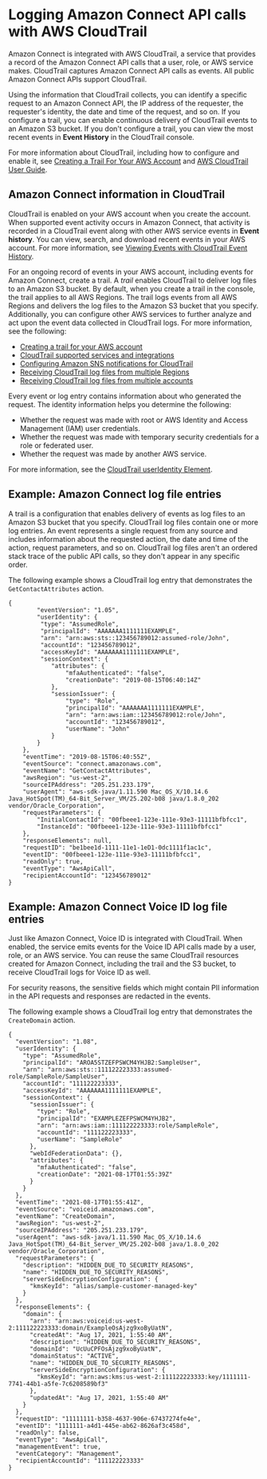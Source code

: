 # Logging Amazon Connect API calls with AWS CloudTrail<a name="logging-using-cloudtrail"></a>

Amazon Connect is integrated with AWS CloudTrail, a service that provides a record of the Amazon Connect API calls that a user, role, or AWS service makes\. CloudTrail captures Amazon Connect API calls as events\. All public Amazon Connect APIs support CloudTrail\. 

Using the information that CloudTrail collects, you can identify a specific request to an Amazon Connect API, the IP address of the requester, the requester's identity, the date and time of the request, and so on\. If you configure a trail, you can enable continuous delivery of CloudTrail events to an Amazon S3 bucket\. If you don't configure a trail, you can view the most recent events in **Event History** in the CloudTrail console\.

For more information about CloudTrail, including how to configure and enable it, see [Creating a Trail For Your AWS Account](https://docs.aws.amazon.com/awscloudtrail/latest/userguide/cloudtrail-create-and-update-a-trail.html) and [AWS CloudTrail User Guide](https://docs.aws.amazon.com/awscloudtrail/latest/userguide/cloudtrail-user-guide.html)\.

## Amazon Connect information in CloudTrail<a name="connect-info-in-cloudtrail"></a>

CloudTrail is enabled on your AWS account when you create the account\. When supported event activity occurs in Amazon Connect, that activity is recorded in a CloudTrail event along with other AWS service events in **Event history**\. You can view, search, and download recent events in your AWS account\. For more information, see [Viewing Events with CloudTrail Event History](https://docs.aws.amazon.com/awscloudtrail/latest/userguide/view-cloudtrail-events.html)\. 

For an ongoing record of events in your AWS account, including events for Amazon Connect, create a trail\. A *trail* enables CloudTrail to deliver log files to an Amazon S3 bucket\. By default, when you create a trail in the console, the trail applies to all AWS Regions\. The trail logs events from all AWS Regions and delivers the log files to the Amazon S3 bucket that you specify\. Additionally, you can configure other AWS services to further analyze and act upon the event data collected in CloudTrail logs\. For more information, see the following: 
+ [Creating a trail for your AWS account](https://docs.aws.amazon.com/awscloudtrail/latest/userguide/cloudtrail-create-and-update-a-trail.html)
+ [CloudTrail supported services and integrations](https://docs.aws.amazon.com/awscloudtrail/latest/userguide/cloudtrail-aws-service-specific-topics.html)
+ [Configuring Amazon SNS notifications for CloudTrail](https://docs.aws.amazon.com/awscloudtrail/latest/userguide/getting_notifications_top_level.html)
+ [Receiving CloudTrail log files from multiple Regions](https://docs.aws.amazon.com/awscloudtrail/latest/userguide/receive-cloudtrail-log-files-from-multiple-regions.html)
+ [Receiving CloudTrail log files from multiple accounts](https://docs.aws.amazon.com/awscloudtrail/latest/userguide/cloudtrail-receive-logs-from-multiple-accounts.html)

Every event or log entry contains information about who generated the request\. The identity information helps you determine the following: 
+ Whether the request was made with root or AWS Identity and Access Management \(IAM\) user credentials\.
+ Whether the request was made with temporary security credentials for a role or federated user\.
+ Whether the request was made by another AWS service\.

For more information, see the [CloudTrail userIdentity Element](https://docs.aws.amazon.com/awscloudtrail/latest/userguide/cloudtrail-event-reference-user-identity.html)\.

## Example: Amazon Connect log file entries<a name="understanding-connect-entries"></a>

 A trail is a configuration that enables delivery of events as log files to an Amazon S3 bucket that you specify\. CloudTrail log files contain one or more log entries\. An event represents a single request from any source and includes information about the requested action, the date and time of the action, request parameters, and so on\. CloudTrail log files aren't an ordered stack trace of the public API calls, so they don't appear in any specific order\.

The following example shows a CloudTrail log entry that demonstrates the `GetContactAttributes` action\.

```
{
        "eventVersion": "1.05",
        "userIdentity": {
         "type": "AssumedRole",
         "principalId": "AAAAAAA1111111EXAMPLE",
         "arn": "arn:aws:sts::123456789012:assumed-role/John",
         "accountId": "123456789012",
         "accessKeyId": "AAAAAAA1111111EXAMPLE",          
         "sessionContext": {
            "attributes": {
                "mfaAuthenticated": "false",
                "creationDate": "2019-08-15T06:40:14Z"
            },
            "sessionIssuer": {
                "type": "Role",
                "principalId": "AAAAAAA1111111EXAMPLE",
                "arn": "arn:aws:iam::123456789012:role/John",
                "accountId": "123456789012",
                "userName": "John"
            }
        }
    },
    "eventTime": "2019-08-15T06:40:55Z",
    "eventSource": "connect.amazonaws.com",
    "eventName": "GetContactAttributes",
    "awsRegion": "us-west-2",
    "sourceIPAddress": "205.251.233.179",
    "userAgent": "aws-sdk-java/1.11.590 Mac_OS_X/10.14.6 Java_HotSpot(TM)_64-Bit_Server_VM/25.202-b08 java/1.8.0_202 vendor/Oracle_Corporation",
    "requestParameters": {
        "InitialContactId": "00fbeee1-123e-111e-93e3-11111bfbfcc1",
        "InstanceId": "00fbeee1-123e-111e-93e3-11111bfbfcc1"
    },
    "responseElements": null,
    "requestID": "be1bee1d-1111-11e1-1eD1-0dc1111f1ac1c",
    "eventID": "00fbeee1-123e-111e-93e3-11111bfbfcc1",
    "readOnly": true,
    "eventType": "AwsApiCall",
    "recipientAccountId": "123456789012"
}
```

## Example: Amazon Connect Voice ID log file entries<a name="understanding-voiceid-entries"></a>

Just like Amazon Connect, Voice ID is integrated with CloudTrail\. When enabled, the service emits events for the Voice ID API calls made by a user, role, or an AWS service\. You can reuse the same CloudTrail resources created for Amazon Connect, including the trail and the S3 bucket, to receive CloudTrail logs for Voice ID as well\. 

For security reasons, the sensitive fields which might contain PII information in the API requests and responses are redacted in the events\.

The following example shows a CloudTrail log entry that demonstrates the ` CreateDomain` action\.

```
{
  "eventVersion": "1.08",
  "userIdentity": {
    "type": "AssumedRole",
    "principalId": "AROA5STZEFPSWCM4YHJB2:SampleUser",
    "arn": "arn:aws:sts::111122223333:assumed-role/SampleRole/SampleUser",
    "accountId": "111122223333",
    "accessKeyId": "AAAAAAA1111111EXAMPLE",  
    "sessionContext": {
      "sessionIssuer": {
        "type": "Role",
        "principalId": "EXAMPLEZEFPSWCM4YHJB2",
        "arn": "arn:aws:iam::111122223333:role/SampleRole",
        "accountId": "111122223333",
        "userName": "SampleRole"
      },
      "webIdFederationData": {},
      "attributes": {
        "mfaAuthenticated": "false",
        "creationDate": "2021-08-17T01:55:39Z"
      }
    }
  },
  "eventTime": "2021-08-17T01:55:41Z",
  "eventSource": "voiceid.amazonaws.com",
  "eventName": "CreateDomain",
  "awsRegion": "us-west-2",
  "sourceIPAddress": "205.251.233.179",
  "userAgent": "aws-sdk-java/1.11.590 Mac_OS_X/10.14.6 Java_HotSpot(TM)_64-Bit_Server_VM/25.202-b08 java/1.8.0_202 vendor/Oracle_Corporation",
  "requestParameters": {
    "description": "HIDDEN_DUE_TO_SECURITY_REASONS",
    "name": "HIDDEN_DUE_TO_SECURITY_REASONS",
    "serverSideEncryptionConfiguration": {
      "kmsKeyId": "alias/sample-customer-managed-key"
    }
  },
  "responseElements": {
    "domain": {
      "arn": "arn:aws:voiceid:us-west-2:111122223333:domain/ExampleOsAjzg9xoByUatN",
      "createdAt": "Aug 17, 2021, 1:55:40 AM",
      "description": "HIDDEN_DUE_TO_SECURITY_REASONS",
      "domainId": "UcUuCPFOsAjzg9xoByUatN",
      "domainStatus": "ACTIVE",
      "name": "HIDDEN_DUE_TO_SECURITY_REASONS",
      "serverSideEncryptionConfiguration": {
        "kmsKeyId": "arn:aws:kms:us-west-2:111122223333:key/1111111-7741-44b1-a5fe-7c6208589bf3"
      },
      "updatedAt": "Aug 17, 2021, 1:55:40 AM"
    }
  },
  "requestID": "11111111-b358-4637-906e-67437274fe4e",
  "eventID": "1111111-a4d1-445e-ab62-8626af3c458d",
  "readOnly": false,
  "eventType": "AwsApiCall",
  "managementEvent": true,
  "eventCategory": "Management",
  "recipientAccountId": "111122223333"
}
```